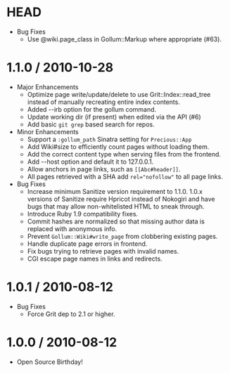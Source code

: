 # HEAD

* Bug Fixes
  * Use @wiki.page_class in Gollum::Markup where appropriate (#63).

# 1.1.0 / 2010-10-28

* Major Enhancements
  * Optimize page write/update/delete to use Grit::Index::read_tree instead
    of manually recreating entire index contents.
  * Added --irb option for the gollum command.
  * Update working dir (if present) when edited via the API (#6)
  * Add basic `git grep` based search for repos.
* Minor Enhancements
  * Support a `:gollum_path` Sinatra setting for `Precious::App`
  * Add Wiki#size to efficiently count pages without loading them.
  * Add the correct content type when serving files from the frontend.
  * Add --host option and default it to 127.0.0.1.
  * Allow anchors in page links, such as `[[Abc#header]]`.
  * All pages retrieved with a SHA add `rel="nofollow"` to all
    page links.
* Bug Fixes
  * Increase minimum Sanitize version requirement to 1.1.0.
    1.0.x versions of Sanitize require Hpricot instead of Nokogiri
    and have bugs that may allow non-whitelisted HTML to sneak
    through.
  * Introduce Ruby 1.9 compatibility fixes.
  * Commit hashes are normalized so that missing author data is replaced with
    anonymous info.
  * Prevent `Gollum::Wiki#write_page` from clobbering existing pages.
  * Handle duplicate page errors in frontend.
  * Fix bugs trying to retrieve pages with invalid names.
  * CGI escape page names in links and redirects.

# 1.0.1 / 2010-08-12

* Bug Fixes
  * Force Grit dep to 2.1 or higher.

# 1.0.0 / 2010-08-12

* Open Source Birthday!
